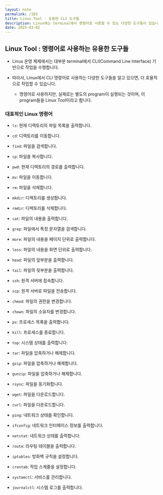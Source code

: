 ```yaml
---
layout: note
permalink: /183
title: Linux Tool - 유용한 CLI 도구들
description: Linux에는 terminal에서 명령어로 사용할 수 있는 다양한 도구들이 있습니다.
date: 2025-03-02
---
```



## Linux Tool : 명령어로 사용하는 유용한 도구들

- Linux 운영 체제에서는 대부분 terminal에서 CLI(Command Line Interface) 기반으로 작업을 수행합니다.

- 따라서, Linux에서 CLI 명령어로 사용하는 다양한 도구들을 알고 있으면, 더 효율적으로 작업할 수 있습니다.
    - 명령어로 사용하지만, 실제로는 별도의 program이 실행되는 것이며, 이 program들을 Linux Tool이라고 합니다.


### 대표적인 Linux 명령어

- `ls`: 현재 디렉토리의 파일 목록을 출력합니다.
- `cd`: 디렉토리를 이동합니다.

- `find`: 파일을 검색합니다.
- `cp`: 파일을 복사합니다.
- `pwd`: 현재 디렉토리의 경로를 출력합니다.

- `mv`: 파일을 이동합니다.
- `rm`: 파일을 삭제합니다.

- `mkdir`: 디렉토리를 생성합니다.
- `rmdir`: 디렉토리를 삭제합니다.

- `cat`: 파일의 내용을 출력합니다.
- `grep`: 파일에서 특정 문자열을 검색합니다.

- `more`: 파일의 내용을 페이지 단위로 출력합니다.
- `less`: 파일의 내용을 화면 단위로 출력합니다.

- `head`: 파일의 앞부분을 출력합니다.
- `tail`: 파일의 뒷부분을 출력합니다.

- `ssh`: 원격 서버에 접속합니다.
- `scp`: 원격 서버로 파일을 전송합니다.

- `chmod`: 파일의 권한을 변경합니다.
- `chown`: 파일의 소유자를 변경합니다.

- `ps`: 프로세스 목록을 출력합니다.
- `kill`: 프로세스를 종료합니다.
- `top`: 시스템 상태를 출력합니다.

- `tar`: 파일을 압축하거나 해제합니다.
- `gzip`: 파일을 압축하거나 해제합니다.
- `gunzip`: 파일을 압축하거나 해제합니다.

- `rsync`: 파일을 동기화합니다.
- `wget`: 파일을 다운로드합니다.
- `curl`: 파일을 다운로드합니다.
- `ping`: 네트워크 상태를 확인합니다.

- `ifconfig`: 네트워크 인터페이스 정보를 출력합니다.
- `netstat`: 네트워크 상태를 출력합니다.
- `route`: 라우팅 테이블을 출력합니다.
- `iptables`: 방화벽 규칙을 설정합니다.

- `crontab`: 작업 스케줄을 설정합니다.
- `systemctl`: 서비스를 관리합니다.
- `journalctl`: 시스템 로그를 출력합니다.
